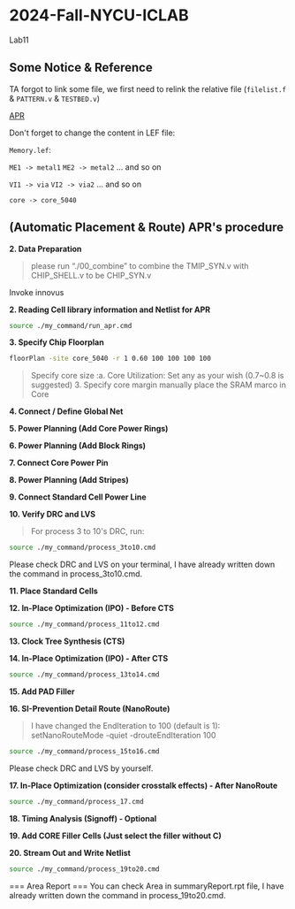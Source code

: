 # 2024-Fall-NYCU-ICLAB
Lab11
## Some Notice & Reference

TA forgot to link some file, we first need to relink the relative file (`filelist.f` & `PATTERN.v` & `TESTBED.v`)

[APR](https://timsnote.wordpress.com/digital-ic-design/ic-compiler/)

Don't forget to change the content in LEF file:

`Memory.lef`: 

`ME1 -> metal1`  `ME2 -> metal2` ... and so on
            
`VI1 -> via`     `VI2 -> via2`   ... and so on

`core -> core_5040`

## (Automatic Placement & Route) APR's procedure

**2. Data Preparation**

> please run “./00_combine” to combine the TMIP_SYN.v with CHIP_SHELL.v to be CHIP_SYN.v

Invoke innovus

**2. Reading Cell library information and Netlist for APR**

```bash
source ./my_command/run_apr.cmd
```

**3. Specify Chip Floorplan**

```bash
floorPlan -site core_5040 -r 1 0.60 100 100 100 100
```
> Specify core size
> :a. Core Utilization: Set any as your wish (0.7~0.8 is suggested)
> 3. Specify core margin
> manually place the SRAM marco in Core

**4. Connect / Define Global Net**

**5. Power Planning (Add Core Power Rings)**

**6. Power Planning (Add Block Rings)**

**7. Connect Core Power Pin**

**8. Power Planning (Add Stripes)**

**9. Connect Standard Cell Power Line**

**10. Verify DRC and LVS**

> For process 3 to 10's DRC, run:

```bash
source ./my_command/process_3to10.cmd
```

Please check DRC and LVS on your terminal, I have already written down the command in process_3to10.cmd.

**11. Place Standard Cells**

**12. In-Place Optimization (IPO) - Before CTS**

```bash
source ./my_command/process_11to12.cmd
```

**13. Clock Tree Synthesis (CTS)**

**14. In-Place Optimization (IPO) - After CTS**

```bash
source ./my_command/process_13to14.cmd
```

**15. Add PAD Filler**

**16. SI-Prevention Detail Route (NanoRoute)**

> I have changed the EndIteration to 100 (default is 1): setNanoRouteMode -quiet -drouteEndIteration 100

```bash
source ./my_command/process_15to16.cmd
```
Please check DRC and LVS by yourself.



**17. In-Place Optimization (consider crosstalk effects) - After NanoRoute**

```bash
source ./my_command/process_17.cmd
```


**18. Timing Analysis (Signoff) - Optional**



**19. Add CORE Filler Cells (Just select the filler without C)**

**20. Stream Out and Write Netlist**

```bash
source ./my_command/process_19to20.cmd
```
=== Area Report ===
You can check Area in summaryReport.rpt file, I have already written down the command in process_19to20.cmd.
